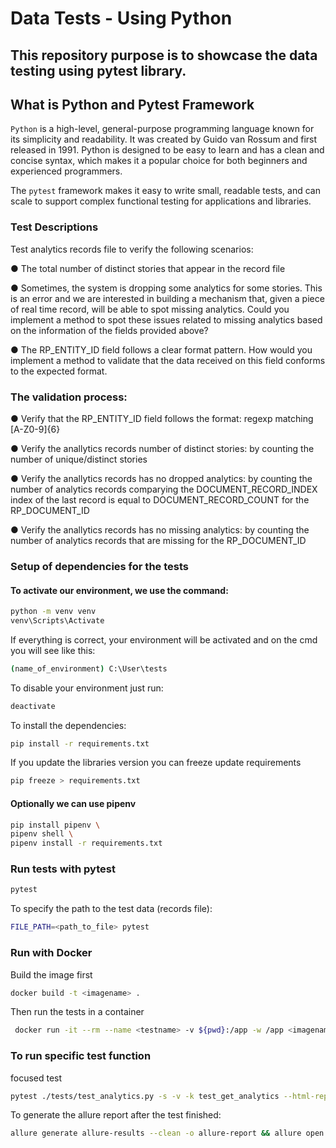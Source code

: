 # Data Tests - Using Python 

## This repository purpose is to showcase the data testing using pytest library.

## What is Python and Pytest Framework 

`Python` is a high-level, general-purpose programming language known for its simplicity and readability. It was created by Guido van Rossum and first released in 1991. Python is designed to be easy to learn and has a clean and concise syntax, which makes it a popular choice for both beginners and experienced programmers.

The `pytest` framework makes it easy to write small, readable tests, and can scale to support complex functional testing for applications and libraries.

### Test Descriptions

Test analytics records file to verify the following scenarios:

●	The total number of distinct stories that appear in the record file

●	Sometimes, the system is dropping some analytics for some stories. This is an error and we are interested in building a mechanism that, given a piece of real time record, will be able to spot missing analytics. Could you implement a method to spot these issues related to missing analytics based on the information of the fields provided above?

●	The RP_ENTITY_ID field follows a clear format pattern. How would you implement a method to validate that the data received on this field conforms to the expected format.

### The validation process:

● 	Verify that the RP_ENTITY_ID field follows the format: regexp matching [A-Z0-9]{6}

● 	Verify the anallytics records number of distinct stories: by counting the number of unique/distinct stories

● 	Verify the anallytics records has no dropped analytics: by counting the number of analytics records comparying the DOCUMENT_RECORD_INDEX index of the last record is equal to DOCUMENT_RECORD_COUNT for the RP_DOCUMENT_ID

● 	Verify the anallytics records has no missing analytics: by counting the number of analytics records that are missing for the RP_DOCUMENT_ID 

### Setup of dependencies for the tests 

#### To activate our environment, we use the command:
```bash
python -m venv venv
venv\Scripts\Activate
```
If everything is correct, your environment will be activated and on the cmd you will see like this:
```bash
(name_of_environment) C:\User\tests 
```
To disable your environment just run:
```bash
deactivate
```
To install the dependencies:

```bash
pip install -r requirements.txt
```
If you update the libraries version you can freeze update requirements
```bash
pip freeze > requirements.txt
```

#### Optionally we can use pipenv

```bash
pip install pipenv \
pipenv shell \
pipenv install -r requirements.txt
```
### Run tests with pytest

```bash
pytest
```
To specify the path to the test data (records file):

```bash
FILE_PATH=<path_to_file> pytest
```

### Run with Docker

Build the image first

```bash
docker build -t <imagename> .
```
Then run the tests in a container 

```bash
 docker run -it --rm --name <testname> -v ${pwd}:/app -w /app <imagename>
```
### To run specific test function

focused test
```bash
pytest ./tests/test_analytics.py -s -v -k test_get_analytics --html-report=./report/report.html
```

To generate the allure report after the test finished:

```bash
allure generate allure-results --clean -o allure-report && allure open allure-report
```
